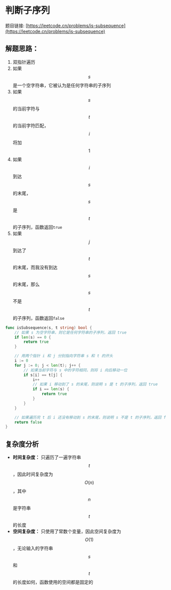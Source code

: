 # 判断子序列

题目链接: [https://leetcode.cn/problems/is-subsequence](https://leetcode.cn/problems/is-subsequence)

## 解题思路：

1. 双指针遍历
2. 如果 $$s$$ 是一个空字符串，它被认为是任何字符串的子序列
3. 如果 $$s$$ 的当前字符与 $$t$$ 的当前字符匹配，$$i$$ 将加 $$1$$
4. 如果 $$i$$ 到达 $$s$$ 的末尾，$$s$$ 是 $$t$$ 的子序列，函数返回`true`
5. 如果 $$j$$ 到达了 $$t$$ 的末尾，而我没有到达 $$s$$ 的末尾，那么 $$s$$ 不是 $$t$$ 的子序列，函数返回`false`

```go
func isSubsequence(s, t string) bool {
	// 如果 s 为空字符串，则它是任何字符串的子序列，返回 true
	if len(s) == 0 {
		return true
	}

	// 用两个指针 i 和 j 分别指向字符串 s 和 t 的开头
	i := 0
	for j := 0; j < len(t); j++ {
		// 如果当前字符与 s 中的字符相同，则将 i 向后移动一位
		if s[i] == t[j] {
			i++
			// 如果 i 移动到了 s 的末尾，则说明 s 是 t 的子序列，返回 true
			if i == len(s) {
				return true
			}
		}
	}

	// 如果遍历完 t 后 i 还没有移动到 s 的末尾，则说明 s 不是 t 的子序列，返回 false
	return false
}
```

## 复杂度分析

- **时间复杂度：** 只遍历了一遍字符串 $$t$$，因此时间复杂度为 $$O(n)$$，其中 $$n$$ 是字符串 $$t$$ 的长度
- **空间复杂度：** 只使用了常数个变量，因此空间复杂度为 $$O(1)$$，无论输入的字符串 $$s$$ 和 $$t$$ 的长度如何，函数使用的空间都是固定的
